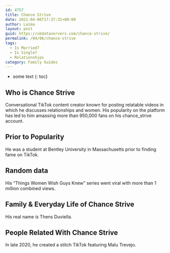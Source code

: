 ```yaml
---
id: 4757
title: Chance Strive
date: 2021-04-06T17:37:31+00:00
author: Laima
layout: post
guid: https://ukdataservers.com/chance-strive/
permalink: /04/06/chance-strive
tags:
  - Is Married?
  - Is Single?
  - Relationships
category: Family Guides
---
```


* some text
{: toc}


## Who is Chance Strive
                  
                  
                  
Conversational TikTok content creator known for posting relatable videos in which he discusses relationships and women. His popularity on the platform has led to him amassing more than 950,000 fans on his chance_strive account.
                  
              
            
              
            
                
                
                
## Prior to Popularity
                  
                  
                  
He was a student at Bentley University in Massachusetts prior to finding fame on TikTok.
                  
              
            
              
            
                
                
                
## Random data
                  
                  
                  
His &#8220;Things Women Wish Guys Knew&#8221; series went viral with more than 1 million combined views. 
                  
              
            
              
            
                
                
                
## Family & Everyday Life of Chance Strive
                  
                  
                  
His real name is Thens Duviella. 
                  
              
            
              
            
                
                
                
## People Related With Chance Strive
                  
                  
                  
In late 2020, he created a stitch TikTok featuring Malu Trevejo. 
                  
              
            
              
            
                
              
            
              
              
            
            
              
            
          
          
          